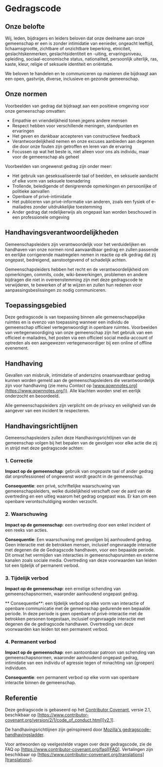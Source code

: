 # Gedragscode

## Onze belofte

Wij, leden, bijdragers en leiders beloven dat onze deelname aan onze gemeenschap er een is zonder intimidatie van eenieder, ongeacht leeftijd, lichaamsgrootte, zichtbare of onzichtbare beperking, etniciteit, geslachtskenmerken, geslachtsidentiteit en -uiting, ervaringsniveau, opleiding, sociaal-economische status, nationaliteit, persoonlijk uiterlijk, ras, kaste, kleur, religie of seksuele identiteit en oriëntatie.

We beloven te handelen en te communiceren op manieren die bijdraagt aan een open, gastvrije, diverse, inclusieve en gezonde gemeenschap.

## Onze normen

Voorbeelden van gedrag dat bijdraagt aan een positieve omgeving voor onze gemeenschap omvatten:

- Empathie en vriendelijkheid tonen jegens andere mensen
- Respect hebben voor verschillende meningen, standpunten en ervaringen
- Het geven en dankbaar accepteren van constructieve feedback
- Verantwoordelijkheid nemen en onze excuses aanbieden aan degenen die door onze fouten zijn getroffen en leren van de ervaring
- Focussen op wat het beste is, niet alleen voor ons als individu, maar voor de gemeenschap als geheel

Voorbeelden van ongewenst gedrag zijn onder meer:

- Het gebruik van geseksualiseerde taal of beelden, en seksuele aandacht of elke vorm van seksuele toenadering
- Trollende, beledigende of denigrerende opmerkingen en persoonlijke of politieke aanvallen
- Openbare of privé-intimidatie
- Het publiceren van privé-informatie van anderen, zoals een fysiek of e-mailadres zonder uitdrukkelijke toestemming
- Ander gedrag dat redelijkerwijs als ongepast kan worden beschouwd in een professionele omgeving

## Handhavingsverantwoordelijkheden

Gemeenschapsleiders zijn verantwoordelijk voor het verduidelijken en handhaven van onze normen rond aanvaardbaar gedrag en zullen passende en eerlijke corrigerende maatregelen nemen in reactie op elk gedrag dat zij ongepast, bedreigend, aanstootgevend of schadelijk achten.

Gemeenschapsleiders hebben het recht en de verantwoordelijkheid om opmerkingen, commits, code, wiki-bewerkingen, problemen en andere bijdragen die niet in overeenstemming zijn met deze gedragscode te verwijderen, te bewerken of af te wijzen en zullen hun redenen voor aanpassingsbeslissingen zo nodig communiceren.

## Toepassingsgebied

Deze gedragscode is van toepassing binnen alle gemeenschappelijke ruimtes en is evenzo van toepassing wanneer een individu de gemeenschap officieel vertegenwoordigt in openbare ruimtes. Voorbeelden van vertegenwoordiging van onze gemeenschap zijn het gebruik van een officieel e-mailadres, het posten via een officieel social media-account of optreden als een aangewezen vertegenwoordiger bij een online of offline evenement.

## Handhaving

Gevallen van misbruik, intimidatie of anderszins onaanvaardbaar gedrag kunnen worden gemeld aan de gemeenschapsleiders die verantwoordelijk zijn voor handhaving (zie menu _Contact_ op [www.qownnotes.org](https://www.qownnotes.org/)). Alle klachten worden snel en eerlijk onderzocht en beoordeeld.

Alle gemeenschapsleiders zijn verplicht om de privacy en veiligheid van de aangever van een incident te respecteren.

## Handhavingsrichtlijnen

Gemeenschapsleiders zullen deze Handhavingsrichtlijnen van de gemeenschap volgen bij het bepalen van de gevolgen voor elke actie die zij in strijd met deze gedragscode achten:

### 1. Correctie

**Impact op de gemeenschap**: gebruik van ongepaste taal of ander gedrag dat onprofessioneel of ongewenst wordt geacht in de gemeenschap.

**Consequentie**: een privé, schriftelijke waarschuwing van gemeenschapsleiders, welke duidelijkheid verschaft over de aard van de overtreding en een uitleg waarom het gedrag ongepast was. Er kan om een openbare verontschuldiging worden verzocht.

### 2. Waarschuwing

**Impact op de gemeenschap**: een overtreding door een enkel incident of een reeks van acties.

**Consequentie**: Een waarschuwing met gevolgen bij aanhoudend gedrag. Geen interactie met de betrokken mensen, inclusief ongevraagde interactie met degenen die de Gedragscode handhaven, voor een bepaalde periode. Dit omvat het vermijden van interacties in gemeenschapsruimten en externe kanalen zoals sociale media. Overtreding van deze voorwaarden kan leiden tot een tijdelijk of permanent verbod.

### 3. Tijdelijk verbod

**Impact op de gemeenschap**: een ernstige schending van gemeenschapsnormen, waaronder aanhoudend ongepast gedrag.

** Consequentie**: een tijdelijk verbod op elke vorm van interactie of openbare communicatie met de gemeenschap gedurende een bepaalde periode. In deze periode is geen openbare of privé-interactie met de betrokken personen toegestaan, inclusief ongevraagde interactie met degenen die de gedragscode handhaven. Overtreding van deze voorwaarden kan leiden tot een permanent verbod.

### 4. Permanent verbod

**Impact op de gemeenschap**: een aantoonbaar patroon van schending van gemeenschapsnormen, waaronder aanhoudend ongepast gedrag, intimidatie van een individu of agressie tegen of minachting van (groepen) individuen.

**Consequentie**: een permanent verbod op elke vorm van openbare interactie binnen de gemeenschap.

## Referentie

Deze gedragscode is gebaseerd op het [Contributor Covenant][homepage], versie 2.1, beschikbaar op [https://www.contributor-covenant.org/version/2/1/code_of_conduct.html][v2.1].

De handhavingsrichtlijnen zijn geïnspireerd door [Mozilla's gedragscode-handhavingsladder][Mozilla CoC].

Voor antwoorden op veelgestelde vragen over deze gedragscode, zie de FAQ op [https://www.contributor-covenant.org/faq][FAQ]. Vertalingen zijn beschikbaar op [https://www.contributor-convenant.org/translations][translations].

[homepage]: https://www.contributor-covenant.org
[v2.1]: https://www.contributor-covenant.org/version/2/1/code_of_conduct.html
[Mozilla CoC]: https://github.com/mozilla/diversity
[FAQ]: https://www.contributor-covenant.org/faq
[translations]: https://www.contributor-covenant.org/translations
